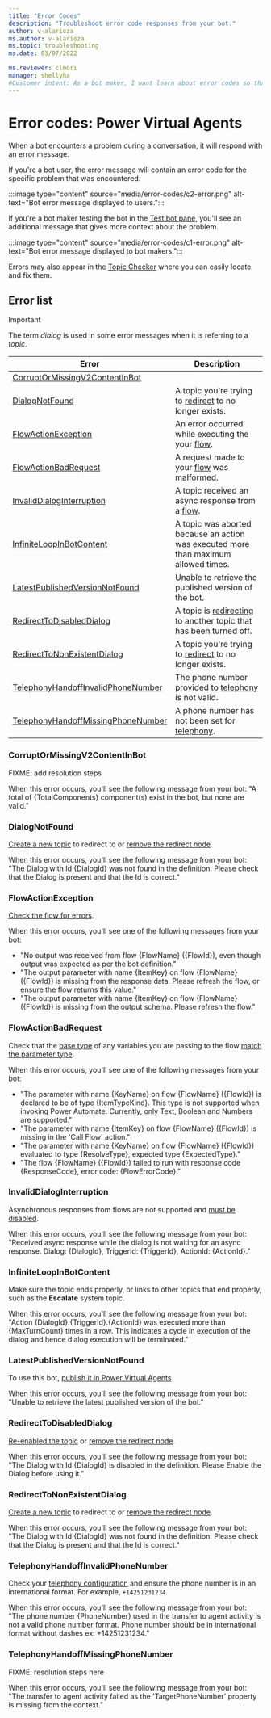 ```yaml
---
title: "Error Codes"
description: "Troubleshoot error code responses from your bot."
author: v-alarioza
ms.author: v-alarioza
ms.topic: troubleshooting
ms.date: 03/07/2022

ms.reviewer: clmori
manager: shellyha
#Customer intent: As a bot maker, I want learn about error codes so that I can resolve issues with my bots.
---
```

# Error codes: Power Virtual Agents

When a bot encounters a problem during a conversation, it will respond with an error message.

If you're a bot user, the error message will contain an error code for the specific problem that was encountered.

:::image type="content" source="media/error-codes/c2-error.png" alt-text="Bot error message displayed to users.":::

If you're a bot maker testing the bot in the [Test bot pane](authoring-test-bot.md), you'll see an additional message that gives more context about the problem.

:::image type="content" source="media/error-codes/c1-error.png" alt-text="Bot error message displayed to bot makers.":::

Errors may also appear in the [Topic Checker](authoring-topic-management.md#topic-errors) where you can easily locate and fix them.

## Error list

> [!IMPORTANT]
> The term _dialog_ is used in some error messages when it is referring to a _topic_.

<!-- table best viewed and edited without word wrap -->
| Error                                                                     | Description                                                                         |
| ------------------------------------------------------------------------- | ----------------------------------------------------------------------------------- |
| [CorruptOrMissingV2ContentInBot](#corruptormissingv2contentinbot)         |                                                                                     |
| [DialogNotFound](#dialognotfound)                                         | A topic you're trying to [redirect][1] to no longer exists.                         |
| [FlowActionException](#flowactionexception)                               | An error occurred while executing the your [flow][2].                               |
| [FlowActionBadRequest](#flowactionbadrequest)                             | A request made to your [flow][2] was malformed.                                     |
| [InvalidDialogInterruption](#invaliddialoginterruption)                   | A topic received an async response from a [flow][2].                                |
| [InfiniteLoopInBotContent](#infiniteloopinbotcontent)                     | A topic was aborted because an action was executed more than maximum allowed times. |
| [LatestPublishedVersionNotFound](#latestpublishedversionnotfound)         | Unable to retrieve the published version of the bot.                                |
| [RedirectToDisabledDialog](#redirecttodisableddialog)                     | A topic is [redirecting][1] to another topic that has been turned off.              |
| [RedirectToNonExistentDialog](#redirecttononexistentdialog)               | A topic you're trying to [redirect][1] to no longer exists.                         |
| [TelephonyHandoffInvalidPhoneNumber](#telephonyhandoffinvalidphonenumber) | The phone number provided to [telephony][4] is not valid.                           |
| [TelephonyHandoffMissingPhoneNumber](#telephonyhandoffmissingphonenumber) | A phone number has not been set for [telephony][4].                                 |

[1]: authoring-create-edit-topics.md#go-to-another-topic
[2]: advanced-flow.md
[3]: authoring-create-edit-topics.md#edit-topics-with-the-code-editor
[4]: publication-connect-bot-to-telephony.md

### CorruptOrMissingV2ContentInBot

FIXME: add resolution steps

When this error occurs, you'll see the following message from your bot: "A total of {TotalComponents} component(s) exist in the bot, but none are valid."

### DialogNotFound

[Create a new topic](authoring-create-edit-topics.md#create-a-topic) to redirect to or [remove the redirect node](authoring-create-edit-topics.md#delete-nodes).

When this error occurs, you'll see the following message from your bot: "The Dialog with Id {DialogId} was not found in the definition. Please check that the Dialog is present and that the Id is correct."

### FlowActionException

[Check the flow for errors](/power-automate/error-checker).

When this error occurs, you'll see one of the following messages from your bot:

- "No output was received from flow {FlowName} ({FlowId}), even though output was expected as per the bot definition."
- "The output parameter with name {ItemKey} on flow {FlowName} ({FlowId}) is missing from the response data. Please refresh the flow, or ensure the flow returns this value."
- "The output parameter with name {ItemKey} on flow {FlowName} ({FlowId}) is missing from the output schema. Please refresh the flow."

### FlowActionBadRequest

Check that the [base type](authoring-variables.md#variable-types) of any variables you are passing to the flow [match the parameter type](authoring-variables.md#use-variables-in-action-nodes).

When this error occurs, you'll see one of the following messages from your bot:

- "The parameter with name {KeyName} on flow {FlowName} ({FlowId}) is declared to be of type {ItemTypeKind}. This type is not supported when invoking Power Automate. Currently, only Text, Boolean and Numbers are supported."
- "The parameter with name {ItemKey} on flow {FlowName} ({FlowId}) is missing in the 'Call Flow' action."
- "The parameter with name {KeyName} on flow {FlowName} ({FlowId}) evaluated to type {ResolveType}, expected type {ExpectedType}."
- "The flow {FlowName} ({FlowId}) failed to run with response code {ResponseCode}, error code: {FlowErrorCode}."

### InvalidDialogInterruption

Asynchronous responses from flows are not supported and [must be disabled](advanced-flow.md#disable-asynchronous-responses-from-flows).

When this error occurs, you'll see the following message from your bot: "Received async response while the dialog is not waiting for an async response. Dialog: {DialogId}, TriggerId: {TriggerId}, ActionId: {ActionId}."

### InfiniteLoopInBotContent

Make sure the topic ends properly, or links to other topics that end properly, such as the **Escalate** system topic.

When this error occurs, you'll see the following message from your bot: "Action {DialogId}.{TriggerId}.{ActionId} was executed more than {MaxTurnCount} times in a row. This indicates a cycle in execution of the dialog and hence dialog execution will be terminated."

### LatestPublishedVersionNotFound

To use this bot, [publish it in Power Virtual Agents](publication-fundamentals-publish-channels.md).  

When this error occurs, you'll see the following message from your bot: "Unable to retrieve the latest published version of the bot."

### RedirectToDisabledDialog

[Re-enabled the topic](authoring-topic-management.md#topic-status) or [remove the redirect node](authoring-create-edit-topics.md#delete-nodes).  

When this error occurs, you'll see the following message from your bot: "The Dialog with Id {DialogId} is disabled in the definition. Please Enable the Dialog before using it."

### RedirectToNonExistentDialog

[Create a new topic](authoring-create-edit-topics.md#create-a-topic) to redirect to or [remove the redirect node](authoring-create-edit-topics.md#delete-nodes).

When this error occurs, you'll see the following message from your bot: "The Dialog with Id {DialogId} was not found in the definition. Please check that the Dialog is present and that the Id is correct."

### TelephonyHandoffInvalidPhoneNumber

<!-- FIXME: are telephony errors regarding the hand-off number, or the number provided by the user? -->
Check your [telephony configuration](publication-connect-bot-to-telephony.md) and ensure the phone number is in an international format. For example, `+14251231234`.

When this error occurs, you'll see the following message from your bot: "The phone number {PhoneNumber} used in the transfer to agent activity is not a valid phone number format. Phone number should be in international format without dashes ex: +14251231234."

### TelephonyHandoffMissingPhoneNumber

FIXME: resolution steps here

When this error occurs, you'll see the following message from your bot: "The transfer to agent activity failed as the 'TargetPhoneNumber' property is missing from the context."
